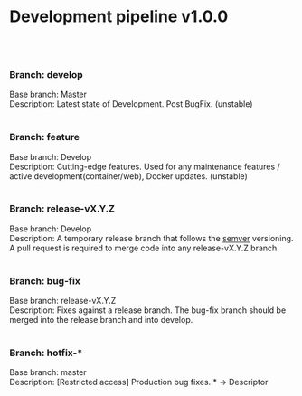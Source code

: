 <h1>Development pipeline v1.0.0</h1>
<br><br>
<h3>Branch: develop<br></h3>
Base branch: Master<br>
Description: Latest state of Development. Post BugFix. (unstable)<br>
<br>
<h3>Branch: feature<br></h3>
Base branch: Develop<br>
Description: Cutting-edge features. Used for any maintenance features / active development(container/web), Docker updates. (unstable)<br>
<br>
<h3>Branch: release-vX.Y.Z<br></h3>
Base branch: Develop<br>
Description: A temporary release branch that follows the <a href="http://semver.org/" rel="nofollow">semver</a> versioning. <br>
A pull request is required to merge code into any release-vX.Y.Z branch.<br>
<br>
<h3>Branch: bug-fix<br></h3>
Base branch: release-vX.Y.Z<br>
Description: Fixes against a release branch. The bug-fix branch should be merged into the release branch and into develop. <br>
<br>
<h3>Branch: hotfix-*<br></h3>
Base branch: master<br>
Description: [Restricted access] Production bug fixes. * -> Descriptor<br>
